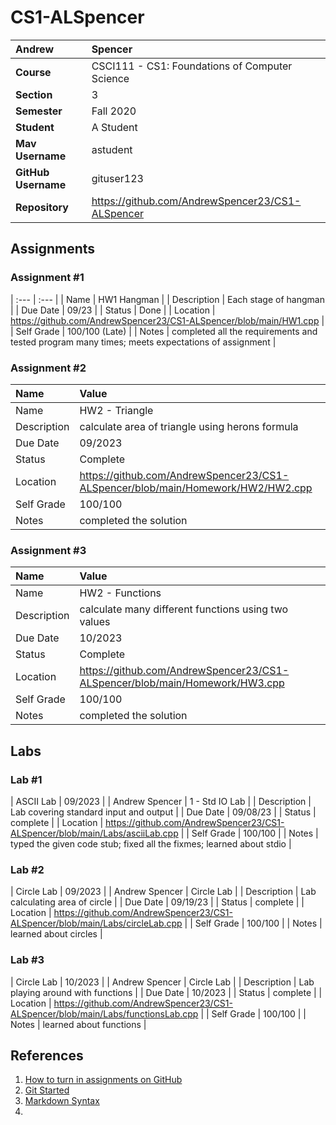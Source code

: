 # CS1-ALSpencer

| Andrew | Spencer |
|:---|:---|
| **Course** | CSCI111 - CS1: Foundations of Computer Science |
| **Section** | 3 |
| **Semester** | Fall 2020 |
| **Student** | A Student |
| **Mav Username**            | astudent |
| **GitHub Username**         | gituser123 |
| **Repository**          | https://github.com/AndrewSpencer23/CS1-ALSpencer |

## Assignments

### Assignment #1


| :--- | :--- |
| Name | HW1 Hangman |
| Description | Each stage of hangman |
| Due Date | 09/23 |
| Status | Done |
| Location | https://github.com/AndrewSpencer23/CS1-ALSpencer/blob/main/HW1.cpp |
| Self Grade | 100/100 (Late) |
| Notes | completed all the requirements and tested program many times; meets expectations of assignment |

### Assignment #2

| Name | Value |
| :--- | :--- |
| Name | HW2 - Triangle |
| Description | calculate area of triangle using herons formula |
| Due Date | 09/2023 |
| Status | Complete |
| Location | https://github.com/AndrewSpencer23/CS1-ALSpencer/blob/main/Homework/HW2/HW2.cpp |
| Self Grade | 100/100 |
| Notes | completed the solution |


### Assignment #3

| Name | Value |
| :--- | :--- |
| Name | HW2 - Functions |
| Description | calculate many different functions using two values |
| Due Date | 10/2023 |
| Status | Complete |
| Location | https://github.com/AndrewSpencer23/CS1-ALSpencer/blob/main/Homework/HW3.cpp |
| Self Grade | 100/100 |
| Notes | completed the solution |



## Labs

### Lab #1

| ASCII Lab | 09/2023 |
| Andrew Spencer | 1 - Std IO Lab |
| Description | Lab covering standard input and output |
| Due Date | 09/08/23 |
| Status | complete |
| Location | https://github.com/AndrewSpencer23/CS1-ALSpencer/blob/main/Labs/asciiLab.cpp |
| Self Grade | 100/100 |
| Notes | typed the given code stub; fixed all the fixmes; learned about stdio |

### Lab #2

| Circle Lab | 09/2023 |
| Andrew Spencer | Circle Lab |
| Description | Lab calculating area of circle |
| Due Date | 09/19/23 |
| Status | complete |
| Location | https://github.com/AndrewSpencer23/CS1-ALSpencer/blob/main/Labs/circleLab.cpp |
| Self Grade | 100/100 |
| Notes | learned about circles |

### Lab #3

| Circle Lab | 10/2023 |
| Andrew Spencer | Circle Lab |
| Description | Lab playing around with functions |
| Due Date | 10/2023 |
| Status | complete |
| Location | https://github.com/AndrewSpencer23/CS1-ALSpencer/blob/main/Labs/functionsLab.cpp |
| Self Grade | 100/100 |
| Notes | learned about functions |


## References

1. [How to turn in assignments on GitHub](https://docs.google.com/document/d/16mixtVA-dePbWidBzI3JXNW4kFhRyT7XsJgL6GtGvGA/edit?usp=sharing)
2. [Git Started](https://docs.google.com/document/d/1M0YeBfFPy5YPpfX7312R9-IldjagimvEma_YhgeLPcw/edit#heading=h.ssqvh5gmotj4)
3. [Markdown Syntax](https://github.com/adam-p/markdown-here/wiki/Markdown-Cheatsheet)
4. 
